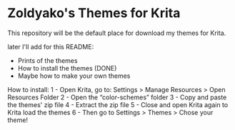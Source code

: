 # Zoldyako's Themes for Krita

This repository will be the default place for download my themes for Krita. 

later I'll add for this README:
- Prints of the themes
- How to install the themes (DONE)
- Maybe how to make your own themes

How to install:
    1 - Open Krita, go to: Settings > Manage Resources > Open Resources Folder
    2 - Open the “color-schemes” folder
    3 - Copy and paste the themes' zip file
    4 - Extract the zip file
    5 - Close and open Krita again to Krita load the themes
    6 - Then go to Settings > Themes > Chose your theme!
